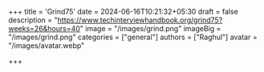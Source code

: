 +++
title = 'Grind75'
date = 2024-06-16T10:21:32+05:30
draft = false
description = "https://www.techinterviewhandbook.org/grind75?weeks=26&hours=40"
image = "/images/grind.png"
imageBig = "/images/grind.png"
categories = ["general"]
authors = ["Raghul"]
avatar = "/images/avatar.webp"

+++

